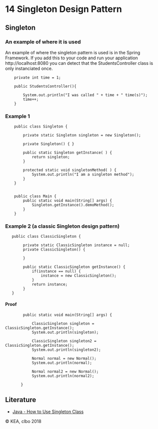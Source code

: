 # 14 Singleton Design Pattern

## Singleton

### An example of where it is used
An example of where the singleton pattern is used is in the Spring Framework. If you add this to your code and run your application http://localhost:8080 you can detect that the StudentsController class is only instanciated once.

````    
    private int time = 1;
    
    public StudentsController(){

        System.out.println("I was called " + time + " time(s)");
        time++;
    }
````     
### Example 1

````     
    public class Singleton {

        private static Singleton singleton = new Singleton();

        private Singleton() { }
        
        public static Singleton getInstance( ) {
            return singleton;
        }
 
        protected static void singletonMethod( ) {
            System.out.println("I am a singleton method");
        }
    }
    
    
    public class Main {
        public static void main(String[] args) {
            Singleton.getInstance().demoMethod();
        }
    }
````    

### Example 2 (a classic Singleton design pattern)

````     
   public class ClassicSingleton {

        private static ClassicSingleton instance = null;
        private ClassicSingleton() {
            
        }

        public static ClassicSingleton getInstance() {
            if(instance == null) {
                instance = new ClassicSingleton();
            }
            return instance;
        }
   }

````


#### Proof

````     
        public static void main(String[] args) {

            ClassicSingleton singleton = ClassicSingleton.getInstance();
            System.out.println(singleton);

            ClassicSingleton singleton2 = ClassicSingleton.getInstance();
            System.out.println(singleton2);

            Normal normal = new Normal();
            System.out.println(normal);

            Normal normal2 = new Normal();
            System.out.println(normal2);
        
       }

````     

## Literature

* [Java - How to Use Singleton Class](https://www.tutorialspoint.com/java/java_using_singleton.htm)

&copy; KEA, clbo 2018
